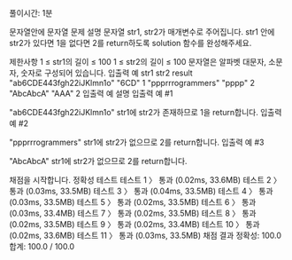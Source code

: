 풀이시간: 1분

문자열안에 문자열
문제 설명
문자열 str1, str2가 매개변수로 주어집니다. str1 안에 str2가 있다면 1을 없다면 2를 return하도록 solution 함수를 완성해주세요.

제한사항
1 ≤ str1의 길이 ≤ 100
1 ≤ str2의 길이 ≤ 100
문자열은 알파벳 대문자, 소문자, 숫자로 구성되어 있습니다.
입출력 예
str1	str2	result
"ab6CDE443fgh22iJKlmn1o"	"6CD"	1
"ppprrrogrammers"	"pppp"	2
"AbcAbcA"	"AAA"	2
입출력 예 설명
입출력 예 #1

"ab6CDE443fgh22iJKlmn1o" str1에 str2가 존재하므로 1을 return합니다.
입출력 예 #2

"ppprrrogrammers" str1에 str2가 없으므로 2를 return합니다.
입출력 예 #3

"AbcAbcA" str1에 str2가 없으므로 2를 return합니다.

채점을 시작합니다.
정확성  테스트
테스트 1 〉	통과 (0.02ms, 33.6MB)
테스트 2 〉	통과 (0.03ms, 33.5MB)
테스트 3 〉	통과 (0.04ms, 33.5MB)
테스트 4 〉	통과 (0.03ms, 33.5MB)
테스트 5 〉	통과 (0.02ms, 33.5MB)
테스트 6 〉	통과 (0.03ms, 33.4MB)
테스트 7 〉	통과 (0.02ms, 33.5MB)
테스트 8 〉	통과 (0.02ms, 33.5MB)
테스트 9 〉	통과 (0.02ms, 33.4MB)
테스트 10 〉	통과 (0.02ms, 33.6MB)
테스트 11 〉	통과 (0.03ms, 33.5MB)
채점 결과
정확성: 100.0
합계: 100.0 / 100.0